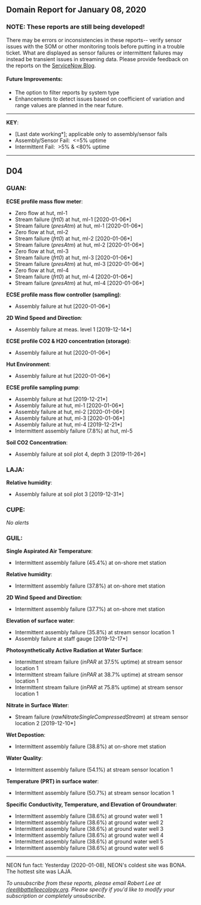 ## Domain Report for January 08, 2020


### NOTE: These reports are still being developed!
There may be errors or inconsistencies in these reports-- verify sensor issues with the SOM or other monitoring tools before putting in a trouble ticket. What are displayed as sensor failures or intermittent failures may instead be transient issues in streaming data.
Please provide feedback on the reports on the [ServiceNow Blog](https://neon.service-now.com/community?id=community_blog&sys_id=9b4fbe8adbed734017ecf9041d9619be).

#### Future Improvements: 
 - The option to filter reports by system type 
 - Enhancements to detect issues based on coefficient of variation and range values are planned in the near future.

***

**KEY**:

 - [Last date working*]; applicable only to assembly/sensor fails
 - Assembly/Sensor Fail:&nbsp;&nbsp;<=5% uptime
 - Intermittent Fail:&nbsp;&nbsp;>5% & <80% uptime

***
## D04

### GUAN:

**ECSE profile mass flow meter**:
 - Zero flow at hut, ml-1
 - Stream failure (_frt0_) at hut, ml-1 [2020-01-06*]
 - Stream failure (_presAtm_) at hut, ml-1 [2020-01-06*]
 - Zero flow at hut, ml-2
 - Stream failure (_frt0_) at hut, ml-2 [2020-01-06*]
 - Stream failure (_presAtm_) at hut, ml-2 [2020-01-06*]
 - Zero flow at hut, ml-3
 - Stream failure (_frt0_) at hut, ml-3 [2020-01-06*]
 - Stream failure (_presAtm_) at hut, ml-3 [2020-01-06*]
 - Zero flow at hut, ml-4
 - Stream failure (_frt0_) at hut, ml-4 [2020-01-06*]
 - Stream failure (_presAtm_) at hut, ml-4 [2020-01-06*]

**ECSE profile mass flow controller (sampling)**:
 - Assembly failure at hut [2020-01-06*]

**2D Wind Speed and Direction**:
 - Assembly failure at meas. level 1 [2019-12-14*]

**ECSE profile CO2 & H2O concentration (storage)**:
 - Assembly failure at hut [2020-01-06*]

**Hut Environment**:
 - Assembly failure at hut [2020-01-06*]

**ECSE profile sampling pump**:
 - Assembly failure at hut [2019-12-21*]
 - Assembly failure at hut, ml-1 [2020-01-06*]
 - Assembly failure at hut, ml-2 [2020-01-06*]
 - Assembly failure at hut, ml-3 [2020-01-06*]
 - Assembly failure at hut, ml-4 [2019-12-21*]
 - Intermittent assembly failure (7.8%) at hut, ml-5

**Soil CO2 Concentration**:
 - Assembly failure at soil plot 4, depth 3 [2019-11-26*]

### LAJA:

**Relative humidity**:
 - Assembly failure at soil plot 3 [2019-12-31*]

### CUPE:

_No alerts_

### GUIL:

**Single Aspirated Air Temperature**:
 - Intermittent assembly failure (45.4%) at on-shore met station

**Relative humidity**:
 - Intermittent assembly failure (37.8%) at on-shore met station

**2D Wind Speed and Direction**:
 - Intermittent assembly failure (37.7%) at on-shore met station

**Elevation of surface water**:
 - Intermittent assembly failure (35.8%) at stream sensor location 1
 - Assembly failure at staff gauge [2019-12-17*]

**Photosynthetically Active Radiation at Water Surface**:
 - Intermittent stream failure (_inPAR_ at 37.5% uptime) at stream sensor location 1
 - Intermittent stream failure (_inPAR_ at 38.7% uptime) at stream sensor location 1
 - Intermittent stream failure (_inPAR_ at 75.8% uptime) at stream sensor location 1

**Nitrate in Surface Water**:
 - Stream failure (_rawNitrateSingleCompressedStream_) at stream sensor location 2 [2019-12-10*]

**Wet Depostion**:
 - Intermittent assembly failure (38.8%) at on-shore met station

**Water Quality**:
 - Intermittent assembly failure (54.1%) at stream sensor location 1

**Temperature (PRT) in surface water**:
 - Intermittent assembly failure (50.7%) at stream sensor location 1

**Specific Conductivity, Temperature, and Elevation of Groundwater**:
 - Intermittent assembly failure (38.6%) at ground water well 1
 - Intermittent assembly failure (38.6%) at ground water well 2
 - Intermittent assembly failure (38.6%) at ground water well 3
 - Intermittent assembly failure (38.6%) at ground water well 4
 - Intermittent assembly failure (38.6%) at ground water well 5
 - Intermittent assembly failure (38.6%) at ground water well 6

***
NEON fun fact: Yesterday (2020-01-08), NEON's coldest site was BONA. The hottest site was LAJA.

_To unsubscribe from these reports, please email Robert Lee at rlee@battelleecology.org. Please specify if you'd like to modify your subscription or completely unsubscribe._
